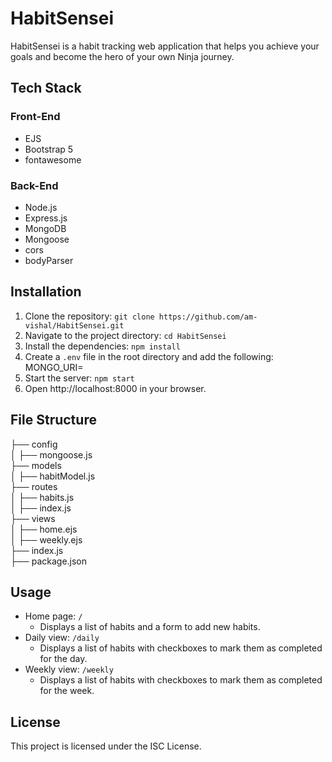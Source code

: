 # HabitSensei

HabitSensei is a habit tracking web application that helps you achieve your goals and become the hero of your own Ninja journey.

## Tech Stack

### Front-End

- EJS
- Bootstrap 5
- fontawesome

### Back-End

- Node.js
- Express.js
- MongoDB
- Mongoose
- cors
- bodyParser

## Installation

1. Clone the repository: `git clone https://github.com/am-vishal/HabitSensei.git`
2. Navigate to the project directory: `cd HabitSensei`
3. Install the dependencies: `npm install`
4. Create a `.env` file in the root directory and add the following:
   MONGO_URI=<your-mongodb-uri>
5. Start the server: `npm start`
6. Open http://localhost:8000 in your browser.

## File Structure

├── config<br/>
│ ├── mongoose.js<br/>
├── models<br/>
│ ├── habitModel.js<br/>
├── routes<br/>
│ ├── habits.js<br/>
│ ├── index.js<br/>
├── views<br/>
│ ├── home.ejs<br/>
│ ├── weekly.ejs<br/>
├── index.js<br/>
├── package.json<br/>


## Usage
- Home page: `/`
  - Displays a list of habits and a form to add new habits.
- Daily view: `/daily`
  - Displays a list of habits with checkboxes to mark them as completed for the day.
- Weekly view: `/weekly`
  - Displays a list of habits with checkboxes to mark them as completed for the week.

## License
This project is licensed under the ISC License.